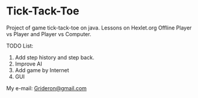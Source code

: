 Tick-Tack-Toe
=============

Project of game tick-tack-toe on java. Lessons on Hexlet.org
Offline Player vs Player and Player vs Computer.

TODO List:
1. Add step history and step back.
2. Improve AI
3. Add game by Internet
4. GUI

My e-mail: Grideron@gmail.com

